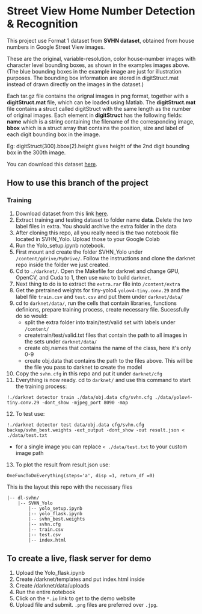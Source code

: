 # Street View Home Number Detection & Recognition

This project use Format 1 dataset from **SVHN dataset**, obtained from house numbers in Google Street View images.  

These are the original, variable-resolution, color house-number images with character level bounding boxes, as shown in the examples images above. (The blue bounding boxes in the example image are just for illustration purposes. The bounding box information are stored in digitStruct.mat instead of drawn directly on the images in the dataset.)  

Each tar.gz file contains the orignal images in png format, together with a **digitStruct.mat** file, which can be loaded using Matlab. The **digitStruct.mat** file contains a struct called digitStruct with the same length as the number of original images. Each element in **digitStruct** has the following fields: **name** which is a string containing the filename of the corresponding image, **bbox** which is a struct array that contains the position, size and label of each digit bounding box in the image.  

Eg: digitStruct(300).bbox(2).height gives height of the 2nd digit bounding box in the 300th image.  

You can download this dataset [here](http://ufldl.stanford.edu/housenumbers/).

## How to use this branch of the project  
### Training

1. Download dataset from this link [here](http://ufldl.stanford.edu/housenumbers/).
2. Extract training and testing dataset to folder name **data**. Delete the two label files in extra. You should archive the extra folder in the data
3. After cloning this repo, all you really need is the two notebook file located in SVHN_Yolo. Upload those to your Google Colab
4. Run the Yolo_setup.ipynb notebook. 
5. First mount and create the folder SVHN_Yolo under `/content/gdrive/MyDrive/`. Follow the instructions and clone the darknet repo inside the folder we just created.
6. Cd to `./darknet/`. Open the Makefile for darknet and change GPU, OpenCV, and Cuda to 1, then use `make` to build `darknet`.
7. Next thing to do is to extract the `extra.rar` file into `/content/extra`
8. Get the pretrained weights for tiny-yolo4 `yolov4-tiny.conv.29` and the label file `train.csv` and `test.csv` and put them under `darknet/data/`
9. cd to `darknet/data/`, run the cells that contain libraries, functions definions, prepare training process, create necessary file. Sucessfully do so would:  
    - split the extra folder into train/test/valid set with labels under `/content/` 
    - createtrain/test/valid.txt files that contain the path to all images in the sets under `darknet/data/`
    - create obj.names that contains the name of the class, here it's only 0-9
    - create obj.data that contains the path to the files above. This will be the file you pass to darknet to create the model
10. Copy the `svhn.cfg` in this repo and put it under `darknet/cfg`
11. Everything is now ready. cd to `darknet/` and use this command to start the training process:
```
!./darknet detector train ./data/obj.data cfg/svhn.cfg ./data/yolov4-tiny.conv.29 -dont_show -mjpeg_port 8090 -map
```
12. To test use:
```
!./darknet detector test data/obj.data cfg/svhn.cfg backup/svhn_best.weights -ext_output -dont_show -out result.json < ./data/test.txt
```

- for a single image you can replace `< ./data/test.txt` to your custom image path 
13. To plot the result from result.json use:
```
OneFuncToDoEverything(steps='a', disp =1, return_df =0)
```    

This is the layout this repo with the necessary files
```
|-- dl-svhn/
    |-- SVHN_Yolo
        |-- yolo_setup.ipynb
        |-- yolo_flask.ipynb
        |-- svhn_best.weights
        |-- svhn.cfg
        |-- train.csv
        |-- test.csv
        |-- index.html

```

## To create a live, flask server for demo
1. Upload the Yolo_flask.ipynb
2. Create /darknet/templates and put index.html inside
3. Create /darknet/data/uploads 
2. Run the entire notebook
3. Click on the `*.io` link to get to the demo website
4. Upload file and submit. `.png` files are preferred over `.jpg`.



